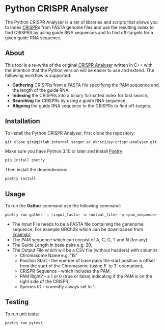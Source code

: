 # Python CRISPR Analyser

The Python CRISPR Analyser is a set of libraries and scripts that allows you to index [CRISPR](https://en.wikipedia.org/wiki/CRISPR)s from FASTA genome files and use the resulting index to find CRISPRS by using guide RNA sequences and to find off-targets for a given guide RNA sequence.

## About

This tool is a re-write of the original [CRISPR Analyser](https://github.com/htgt/CRISPR-Analyser) written in C++ with the intention that the Python version will be easier to use and extend.
The following workflow is supported:
- **Gathering** CRISPRs from a FASTA file specifying the PAM sequence and the length of the guide RNA,
- **Indexing** the CRISPRs into a binary formatted index for fast search,
- **Searching** for CRISPRs by using a guide RNA sequence,
- **Aligning** the guide RNA sequence to the CRISPRs to find off-targets.

## Installation

To install the Python CRISPR Analyser, first clone the repository:

```bash
git clone git@gitlab.internal.sanger.ac.uk:sci/py-crispr-analyser.git
```

Make sure you have Python 3.10 or later and install [Poetry](https://python-poetry.org/):

```bash
pip install poetry

```

Then install the dependencies:

```bash
poetry install
```

## Usage

To run the **Gather** command use the following command:

```bash
poetry run gather -i <input_fasta> -o <output_file> -p <pam_sequence> -l <guide_length>
```

- The Input File needs to be a FASTA file containing the genenome sequence. For example GRCh38 which can be downloaded from [Ensembl](https://ftp.ensembl.org/pub/release-113/fasta/homo_sapiens/dna/),
- The PAM sequence which can consist of A, C, G, T and N (for any),
- The Guide Length in base pairs e.g. 20,
- The Output File which will be a CSV file (without headers) with columns:
  - Chromasome Name e.g. '18'
  - Position Start - the number of base pairs the start position is offset from the start of the Chromasome (using 5' to 3' orientation),
  - CRISPR Sequence - which includes the PAM,
  - PAM Right? - a 1 or 0 (true or false) indicating if the PAM is on the right side of the CRISPR,
  - Species ID - currently always set to 1.

## Testing

To run unit tests:

```bash
poetry run pytest
```
